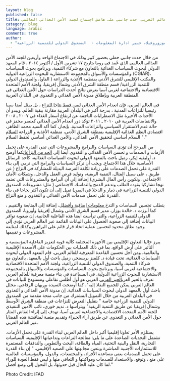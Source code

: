 ```yaml
---
layout: blog
published: false
title: بناء القدرة على تحمل الأزمات في العالم العربي، حدث جانبي على هامش اجتماع لجنة الأمن الغذائي العالمي
category: blog
language: arabic
comments: true
author: 
  - "بيريهان الرفاعي، زميل باحث أول - المعهد الدولي لبحوث السياسات الغذائية و نرينا موزوروفيك، خبير ادارة المعلومات -  الصندوق الدولي للتنمية الزراعية"
---
```


من خلال حدث جانبي حظى بحضور كبير وذلك في الاجتماع الواحد وأربعين للجنة الأمن الغذائي العالمي الذي عُقد في روما بتاريخ ١٧ تشرين الأول / أكتوبر ٢٠١٤ ، قام المعهد الدولي لبحوث السياسات الغذائية بالتعاون مع شركاء التنمية، وبرنامج بحوث السياسات والمؤسسات والأسواق بالمجموعة  الاستشارية للبحوث الزراعية الدولية  (CGIAR)، والمكتب الإقليمي للشرق الأدنى بمنظمة الأغذية والزراعة ( الفاو)، والصندوق الدولي للتنمية الزراعية/ قسم منطقة الشرق الأدنى وشمال إفريقيا، ولجنة الأمم المتحدة الاقتصادية والاجتماعية لغربي آسيا بعرض نتائج أحدث الدراسات حول الأمن الغذائي في المنطقة العربية وبإطلاق مدونة الأمن الغذائي و التغذوي في البلدان العربية. 
<!-- more -->

في العالم العربي، فإن انعدام الأمن الغذائي [ليس فقط نتاجا للنزاع](http://www.ifpri.org/sites/default/files/publications/pr28.pdf) ، بل يمثل أيضا سببا رئيسيا للنزاعات المدنية ، بدرجة أكبر في البلدان العربية مقارنة ببقية العالم. ويبدو أن الأحداث الأخيرة مثل الاضطرابات الناجمة عن ارتفاع أسعار الغذاء في ٢٠٠٧ ـ ٢٠٠٨ والانتفاضات العربية في ٢٠١٠ ـ ٢٠١١ تؤكد دور انعدام الأمن الغذائي كعنصر محفز في حالة عدم الاستقرار السياسي والنزاعات المدنية. بإيجاز، كما أكد السيد محمد الظاهر، اقتصادي النظم الغذائية الإقليمية بمنطقة الشرق الأدنى، منظمة الأغذية و الزراعة [السلام](http://www.slideshare.net/IFPRIMENA/fsn-in-the-arab-region-an-overview-awdahir-fao-10172014?qid=8c582242-37ae-4868-9803-bbce3f8771c1&v=default&b=&from_search=1) " السلام أساسي لتحقيق الأمن الغذائي، والأمن الغذائي أساسي لحفظ السلام."

من المرجح أن تؤدي السياسات والبرامج والمشروعات التي تبني القدرة على تحمل الأزمات و الصدمات و تحسن الأمن الغذائي و التغذوي أيضا إلى [الحد من النزاعات](http://www.slideshare.net/IFPRIMENA/building-resilience-through-food-security-policies-and-programs-ecker-17-1014)كما أوضح د. أوليفيه إيكر، زميل باحث بالمعهد الدولي لبحوث السياسات الغذائية، كأحد الرسائل الأساسية خلال هذا الاجتماع. ويجب أن تركز السياسات والبرامج التي ترمي إلى بناء القدرة على تحمل الصدمات على زيادة تكلفة الفرصة البديلة للمشاركة في النزاع ( عن طريق ، على سبيل المثال، التنمية الريفية،        وتوليد فرص العمل والدخل، وشبكات الأمان الاجتماعي، وتكوين رأس المال البشري) إضافة إلى أن البرامج والمشروعات التي تعتمد نهجا تشاركيا يقوده الطلب وتدعم  الدمج والتماسك الاجتماعي ( مثل: مشروعات الصندوق الدولي للتنمية الزراعية في ذمار و الدحلا في اليمن) تميل إلى أن تكون أكثر نجاحا في بناء القدرة على تحمل صدمات الأمن الغذائي       و التغذوي و منع النزاع. 

يتطلب تحسين السياسات و التدخ[ معلومات إضافية وأفضل](http://www.slideshare.net/IFPRIMENA/arab-spatial-better-information-for-better-lives-10172014)ل، إضافة إلى المتابعة والتقييم ، كما أبرزت د. خالدة بوزار، مدير قسم الشرق الأدنى وشمال إفريقيا وأوروبا، الصندوق الدولي للتنمية الزراعية، والتي ترأست أيضا هذه الفاعلية الجانبية. إن صعوبة توافر البيانات إضافة إلى صعوبة الحصول على البيانات القائمة عبر العالم العربي تؤدي إلى وجود نطاق محدود لتحسين عملية اتخاذ قرار قائم على البراهين وكذلك لمتابعة المشروعات و تقييمها.  

يبرز حاليا التعاون الإقليمي بين الأجهزة المختلفة كآلية قوية لتعزيز الفاعلية المؤسسية و التأثير على أرض الواقع، بما في ذلك العمليات بين الحكومات على الأصعدة الإقليمية والعالمية. ومن أجل تحسين القاعدة المعرفية للعالم العربي، قام المعهد الدولي لبحوث السياسات الغذائية، تحت قيادة د. كلمنز بريسنجر، زميل باحث أول بالمعهد، بالتعاون مع شركاء التنمية،          والصندوق الدولي للتنمية الزراعية، ولجنة الأمم المتحدة الاقتصادية والاجتماعية لغربي آسيا، وبرنامج بحوث السياسات والمؤسسات والأسواق بالمجموعة الاستشارية للبحوث الزراعية الدولية، في المساعدة في بناء منصة معرفية للعالم العربي تعرف بالحيز العرب[الحيز العربي](www.arabspatial.org) العربي هو أول أطلس تفاعلي ومستودع للبيانات في العالم العربي يمكن للجميع النفاذ إليه"، كما أوضحت السيدة بيريهان الرفاعي، محلل باحث أول بالمعهد الدولي لبحوث السياسات الغذائية. إن مدونة الأمن الغذائي و التغذوي في البلدان العربية من خلال التمويل المشترك من جانب منحة مقدمة من الصندوق الدولي للتنمية الزراعية خاصة " بتقليل التعرض للنزاعات في منطقة الشرق الأوسط وشمال إفريقيا عن طريق التنمية الريفية" ويترأسها د. نديم خوري، نائب الأمين التنفيذي للجنة الأمم المتحدة الاقتصادية والاجتماعية لغربي آسيا، تهدف إلى إثراء النقاش المثار حول الأمن الغذائي و التغذوي عن طريق آراء الخبراء وتقديم منصة لمناقشة هذه القضايا عبر العالم العربي. 


يستلزم الأمر تعاونا إقليميا أكبر داخل العالم العربي لبناء القدرة على تحمل الأزمات. تشتمل التحديات الصاعدة على ما يلي: معالجة النزاعات وتداعياتها الإقليمية، السياسات التجارية، النقل والبنية التحتية، المياه والطاقة، البحث والتطوير، والتدفقات المستمرة للاستثمارات الأجنبية المباشرة ويتعين مجابهتها على الصعيد الإقليمي. " إن بناء القدرة على تحمل الصدمات يعني مساعدة الأفراد، والمجتمعات، والدول، والمؤسسات العالمية على منع ، وتوقع، والاستعداد للصدمات ومواكبتها و التعافي منها و ليس فقط العودة للوراء لما كان عليه الحال قبل حدوثها، بل التحول إلى وضع أفضل."

Photo Credit: IFAD
